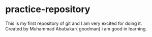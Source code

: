 # practice-repository
This is my first repository of git and I am very excited for doing it.
<br>
Created by Muhammad Abubakar( goodman)
i am good in learning.

